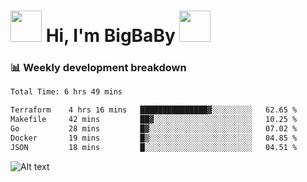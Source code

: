 <!-- Title -->
<h1>
    <img src="https://media.tenor.com/TlyRveJkgo4AAAAi/cloud-cloud-strife.gif" width="50"/>
    Hi, I'm BigBaBy
    <img src="https://media.tenor.com/TlyRveJkgo4AAAAi/cloud-cloud-strife.gif" width="50"/>
</h1>

<h3> 📊 Weekly development breakdown </h3>
<!-- waka-readme-stats -->

<!--START_SECTION:waka-->

```txt
Total Time: 6 hrs 49 mins

Terraform    4 hrs 16 mins   ███████████████▓░░░░░░░░░   62.65 %
Makefile     42 mins         ██▓░░░░░░░░░░░░░░░░░░░░░░   10.25 %
Go           28 mins         █▓░░░░░░░░░░░░░░░░░░░░░░░   07.02 %
Docker       19 mins         █▒░░░░░░░░░░░░░░░░░░░░░░░   04.85 %
JSON         18 mins         █░░░░░░░░░░░░░░░░░░░░░░░░   04.51 %
```

<!--END_SECTION:waka-->

![Alt text](https://spotify-recently-played-readme.vercel.app/api?user=21b7yx6vkj66csord5swswvza&count=10&width=1000)
